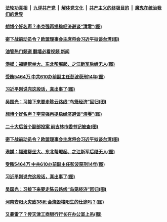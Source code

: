 ####  [法轮功真相](../../../../basic/blob/master/README.md?t=11260631) &nbsp;|&nbsp; [九评共产党](../../../../9ping.md/blob/master/README.md?t=11260631) &nbsp;|&nbsp; [解体党文化](../../../../jtdwh.md/blob/master/README.md?t=11260631)  &nbsp;|&nbsp; [共产主义的终极目的](../../../../gczydzjmd.md/blob/master/README.md?t=11260631) &nbsp;|&nbsp; [魔鬼在统治我们的世界](../../../../mgztzwmdsj.md/blob/master/README.md?t=11260631) 

#### [想博个好名声？李克强再提稳经济避谈“清零”(图)](../pages/p2/1022555.md?t=11260631) 

#### [密下战前动员令？欧盟理事会主席将会习近平拟谈台湾(图)](../pages/p2/1022554.md?t=11260631) 

#### [油管热门频道 翻墙必看视频 新闻](http://129.146.143.75:81/youtube.html?11260631)

#### [港媒：福建帮坐大、东北帮崛起、之江新军后继无人(图)](../pages/p2/1022506.md?t=11260631) 

#### [受贿5464万 中共610办前副主任彭波获刑14年(图)](../pages/p2/1022501.md?t=11260631) 

#### [习近平刚说完这段话，真出事了(图)](../pages/p2/1022449.md?t=11260631) 

#### [吴国光：习接下来要走陈云路线“鸟笼经济”回归(图)](../pages/p2/1022401.md?t=11260631) 

#### [想博个好名声？李克强再提稳经济避谈“清零”(图)](../pages/p2/1022555.md?t=11260631) 

#### [二十大后首个副部投案 前吉林市委书记被查(图)](../pages/p2/1022572.md?t=11260631) 




#### [密下战前动员令？欧盟理事会主席将会习近平拟谈台湾(图)](../pages/p2/1022554.md?t=11260631) 

#### [港媒：福建帮坐大、东北帮崛起、之江新军后继无人(图)](../pages/p2/1022506.md?t=11260631) 

#### [受贿5464万 中共610办前副主任彭波获刑14年(图)](../pages/p2/1022501.md?t=11260631) 





#### [习近平刚说完这段话，真出事了(图)](../pages/p2/1022449.md?t=11260631) 





#### [吴国光：习接下来要走陈云路线“鸟笼经济”回归(图)](../pages/p2/1022401.md?t=11260631) 

#### [河南安阳火灾致38死 会烧毁楼阳生的仕途吗？(图)](../pages/p2/1022379.md?t=11260631) 

#### [又暴雷了？传天津工商银行行长在办公室上吊(图)](../pages/p2/1022383.md?t=11260631) 

<img src='http://gfw-breaker.win/goodnews/indexes/p2.md' width='0px' height='0px'/>
